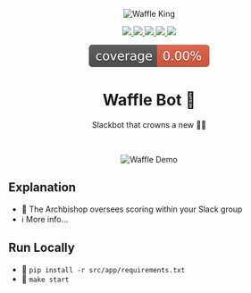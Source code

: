 <p align="center">
    <img alt="Waffle King" src="https://github.com/jrsmth/waffle-bot/assets/34093915/cf1eef3e-eed6-4abb-a438-fa8a0de590ac">
</p>

<p align="center">
  <a href="https://slack.com/intl/en-gb">
    <img src="https://img.shields.io/badge/Slack-4A154B?logo=slack&logoColor=white">
  </a>  
  <a href="https://www.python.org/">
    <img src="https://img.shields.io/badge/python-3670A0?logo=python&logoColor=ffdd54">
  </a>
  <a href="https://redis.io/">
    <img src="https://img.shields.io/badge/redis-%23DD0031.svg?logo=redis&logoColor=white">
  </a>
  <a href="https://github.com/features/actions">
    <img src="https://img.shields.io/badge/github%20actions-%232671E5.svg?logo=githubactions&logoColor=white">
  </a>
  <a href="https://render.com/">
    <img src="https://img.shields.io/badge/Render-%231f1f1f.svg?logo=render&logoColor=greeen">
  </a>
</p>
<p align="center">
        <img src="./documentation/coverage/coverage.svg">
</p>

<h1 align="center">Waffle Bot 🤖</h1>
<p align="center">Slackbot that crowns a new 🧇👑</p>
<br>

<p align="center">
    <img alt="Waffle Demo" width="800" src="https://github.com/jrsmth/waffle-bot/assets/34093915/1784d2ff-81dc-472c-8411-d29f850d4ab0">
</p>

## Explanation
- 🧇 The Archbishop oversees scoring within your Slack group
- ℹ️ More info...

## Run Locally
- 🔧 `pip install -r src/app/requirements.txt`
- 🚀 `make start`
